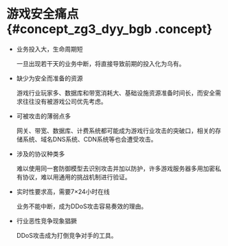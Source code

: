 # 游戏安全痛点 {#concept_zg3_dyy_bgb .concept}

-   业务投入大，生命周期短

    一旦出现若干天的业务中断，将直接导致前期的投入化为乌有。

-   缺少为安全而准备的资源

    游戏行业玩家多、数据库和带宽消耗大、基础设施资源准备时间长，而安全需求往往没有被游戏公司优先考虑。

-   可被攻击的薄弱点多

    网关、带宽、数据库、计费系统都可能成为游戏行业攻击的突破口，相关的存储系统、域名DNS系统、CDN系统等也会遭受攻击。

-   涉及的协议种类多

    难以使用同一套防御模型去识别攻击并加以防护，许多游戏服务器多用加密私有协议，难以用通用的挑战机制进行验证。

-   实时性要求高，需要7×24小时在线

    业务不能中断，成为DDoS攻击容易奏效的理由。

-   行业恶性竞争现象猖獗

    DDoS攻击成为打倒竞争对手的工具。


